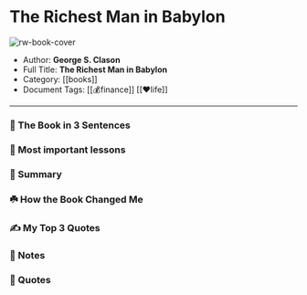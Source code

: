 
# The Richest Man in Babylon

![rw-book-cover](https://i.gr-assets.com/images/S/compressed.photo.goodreads.com/books/1348336780l/1052.jpg)

- Author: **George S. Clason**
- Full Title: **The Richest Man in Babylon**
- Category: [[books]]
- Document Tags: [[💰finance]] [[❤life]] 
---
### 🚀 The Book in 3 Sentences

### 🎨 Most important lessons

### 📒 Summary

### ☘️ How the Book Changed Me

### ✍️ My Top 3 Quotes

### 📝 Notes

### 📜 Quotes
